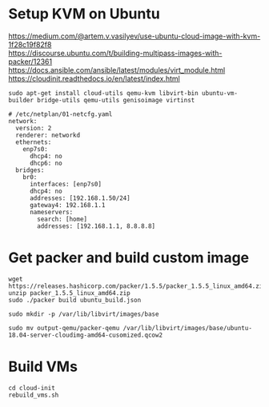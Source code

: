 # Setup KVM on Ubuntu

https://medium.com/@artem.v.vasilyev/use-ubuntu-cloud-image-with-kvm-1f28c19f82f8 <br>
https://discourse.ubuntu.com/t/building-multipass-images-with-packer/12361 <br>
https://docs.ansible.com/ansible/latest/modules/virt_module.html <br>
https://cloudinit.readthedocs.io/en/latest/index.html <br>


```
sudo apt-get install cloud-utils qemu-kvm libvirt-bin ubuntu-vm-builder bridge-utils qemu-utils genisoimage virtinst
```

```
# /etc/netplan/01-netcfg.yaml
network:
  version: 2
  renderer: networkd
  ethernets:
    enp7s0:
      dhcp4: no
      dhcp6: no
  bridges:
    br0:
      interfaces: [enp7s0]
      dhcp4: no
      addresses: [192.168.1.50/24]
      gateway4: 192.168.1.1
      nameservers:
        search: [home]
        addresses: [192.168.1.1, 8.8.8.8]
```

# Get packer and build custom image
```
wget https://releases.hashicorp.com/packer/1.5.5/packer_1.5.5_linux_amd64.zip
unzip packer_1.5.5_linux_amd64.zip
sudo ./packer build ubuntu_build.json

sudo mkdir -p /var/lib/libvirt/images/base

sudo mv output-qemu/packer-qemu /var/lib/libvirt/images/base/ubuntu-18.04-server-cloudimg-amd64-cusomized.qcow2
```

# Build VMs
```
cd cloud-init
rebuild_vms.sh
```
